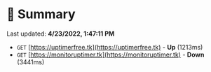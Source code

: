 # 📖 Summary
Last updated: **4/23/2022, 1:47:11 PM**

- `GET` [https://uptimerfree.tk](https://uptimerfree.tk) - **Up** (1213ms)
- `GET` [https://monitoruptimer.tk](https://monitoruptimer.tk) - **Down** (3441ms)
